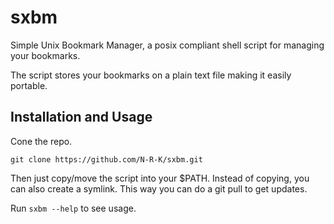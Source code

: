 # sxbm
Simple Unix Bookmark Manager, a posix compliant shell script for managing your bookmarks.

The script stores your bookmarks on a plain text file making it easily portable.

## Installation and Usage
Cone the repo.

```
git clone https://github.com/N-R-K/sxbm.git
```

Then just copy/move the script into your $PATH.
Instead of copying, you can also create a symlink. This way you can do a git pull to get updates.

Run `sxbm --help` to see usage.
